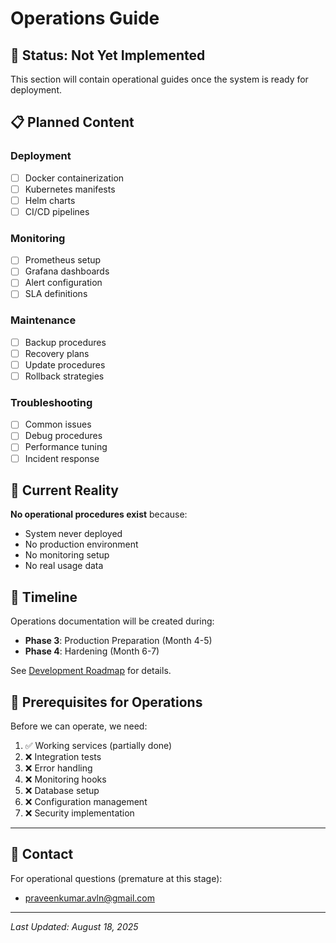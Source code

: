 # Operations Guide

## 🚧 Status: Not Yet Implemented

This section will contain operational guides once the system is ready for deployment.

## 📋 Planned Content

### Deployment
- [ ] Docker containerization
- [ ] Kubernetes manifests
- [ ] Helm charts
- [ ] CI/CD pipelines

### Monitoring
- [ ] Prometheus setup
- [ ] Grafana dashboards
- [ ] Alert configuration
- [ ] SLA definitions

### Maintenance
- [ ] Backup procedures
- [ ] Recovery plans
- [ ] Update procedures
- [ ] Rollback strategies

### Troubleshooting
- [ ] Common issues
- [ ] Debug procedures
- [ ] Performance tuning
- [ ] Incident response

## 🔴 Current Reality

**No operational procedures exist** because:
- System never deployed
- No production environment
- No monitoring setup
- No real usage data

## 📅 Timeline

Operations documentation will be created during:
- **Phase 3**: Production Preparation (Month 4-5)
- **Phase 4**: Hardening (Month 6-7)

See [Development Roadmap](../04-development/ROADMAP.md) for details.

## 🎯 Prerequisites for Operations

Before we can operate, we need:
1. ✅ Working services (partially done)
2. ❌ Integration tests
3. ❌ Error handling
4. ❌ Monitoring hooks
5. ❌ Database setup
6. ❌ Configuration management
7. ❌ Security implementation

---

## 📧 Contact

For operational questions (premature at this stage):
- praveenkumar.avln@gmail.com

---

*Last Updated: August 18, 2025*